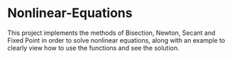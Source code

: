 # Nonlinear-Equations

This project implements the methods of Bisection, Newton, Secant and Fixed Point in order to solve nonlinear equations, along with an example to clearly view how to use the functions and see the solution.
